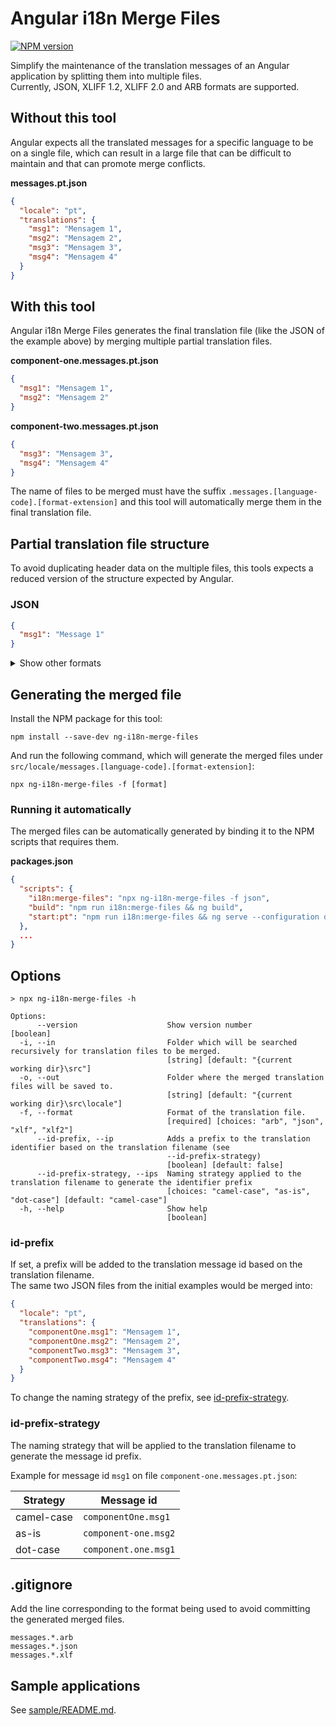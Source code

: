 # Angular i18n Merge Files

[![NPM version][npm-version-image]][npm-url]

[npm-url]: https://npmjs.org/package/ng-i18n-merge-files
[npm-version-image]: https://img.shields.io/npm/v/ng-i18n-merge-files.svg?style=flat

Simplify the maintenance of the translation messages of an Angular application by splitting them into multiple files.  
Currently, JSON, XLIFF 1.2, XLIFF 2.0 and ARB formats are supported.

## Without this tool

Angular expects all the translated messages for a specific language to be on a single file, which can result in a large
file that can be difficult to maintain and that can promote merge conflicts.

**messages.pt.json**

```json
{
  "locale": "pt",
  "translations": {
    "msg1": "Mensagem 1",
    "msg2": "Mensagem 2",
    "msg3": "Mensagem 3",
    "msg4": "Mensagem 4"
  }
}
```

## With this tool

Angular i18n Merge Files generates the final translation file (like the JSON of the example above) by merging multiple
partial translation files.

**component-one.messages.pt.json**

```json
{
  "msg1": "Mensagem 1",
  "msg2": "Mensagem 2"
}
```

**component-two.messages.pt.json**

```json
{
  "msg3": "Mensagem 3",
  "msg4": "Mensagem 4"
}
```

The name of files to be merged must have the suffix `.messages.[language-code].[format-extension]` and this tool will
automatically merge them in the final translation file.

## Partial translation file structure

To avoid duplicating header data on the multiple files, this tools expects a reduced version of the structure expected
by Angular.

### JSON

```json
{
  "msg1": "Message 1"
}
```

<details>
  <summary>Show other formats</summary>

### XLIFF 1.2

The full XLIFF's schema for the `body.trans-unit` element is supported.

```xml
<?xml version="1.0" encoding="UTF-8" ?>
<body xmlns="urn:oasis:names:tc:xliff:document:1.2">
    <trans-unit id="msg1" datatype="html">
        <source>Message 1</source>
        <target>Mensagem 1</target>
        <context-group purpose="location">
            <context context-type="sourcefile">src/app/component-name.component.html</context>
            <context context-type="linenumber">4</context>
        </context-group>
    </trans-unit>
</body>
```

### XLIFF 2.0

The full XLIFF's schema for the `file.unit` element is supported.

```xml
<?xml version="1.0" encoding="UTF-8" ?>
<file id="ngi18n" xmlns="urn:oasis:names:tc:xliff:document:2.0">
    <unit id="msg1">
        <notes>
            <note category="location">src/app/component-name.component.html:1</note>
        </notes>
        <segment>
            <source>Message 1</source>
            <target>Mensagem 1</target>
        </segment>
    </unit>
</file>
```

### ARB

The full ARB's schema for the meta (`@`) attributes is supported.

```json
{
  "msg1": "Mensagem 1",
  "@msg1": {
    "x-locations": [
      {
        "file": "src\\app\\component-name.component.html",
        "start": {
          "line": "0",
          "column": "69"
        },
        "end": {
          "line": "0",
          "column": "93"
        }
      }
    ]
  }
}
```

</details>

## Generating the merged file

Install the NPM package for this tool:

```
npm install --save-dev ng-i18n-merge-files
```

And run the following command, which will generate the merged files
under `src/locale/messages.[language-code].[format-extension]`:

```
npx ng-i18n-merge-files -f [format]
```

### Running it automatically

The merged files can be automatically generated by binding it to the NPM scripts that requires them.

**packages.json**

```json
{
  "scripts": {
    "i18n:merge-files": "npx ng-i18n-merge-files -f json",
    "build": "npm run i18n:merge-files && ng build",
    "start:pt": "npm run i18n:merge-files && ng serve --configuration development,pt"
  },
  ...
}
```

## Options

```
> npx ng-i18n-merge-files -h

Options:
      --version                    Show version number                 [boolean]
  -i, --in                         Folder which will be searched recursively for translation files to be merged.
                                   [string] [default: "{current working dir}\src"]
  -o, --out                        Folder where the merged translation files will be saved to.
                                   [string] [default: "{current working dir}\src\locale"]
  -f, --format                     Format of the translation file.
                                   [required] [choices: "arb", "json", "xlf", "xlf2"]
      --id-prefix, --ip            Adds a prefix to the translation identifier based on the translation filename (see
                                   --id-prefix-strategy)
                                   [boolean] [default: false]
      --id-prefix-strategy, --ips  Naming strategy applied to the translation filename to generate the identifier prefix
                                   [choices: "camel-case", "as-is", "dot-case"] [default: "camel-case"]
  -h, --help                       Show help
                                   [boolean]
```

### id-prefix

If set, a prefix will be added to the translation message id based on the translation filename.  
The same two JSON files from the initial examples would be merged into:

```json
{
  "locale": "pt",
  "translations": {
    "componentOne.msg1": "Mensagem 1",
    "componentOne.msg2": "Mensagem 2",
    "componentTwo.msg3": "Mensagem 3",
    "componentTwo.msg4": "Mensagem 4"
  }
}
```

To change the naming strategy of the prefix, see [id-prefix-strategy](#id-prefix-strategy).

### id-prefix-strategy

The naming strategy that will be applied to the translation filename to generate the message id prefix.

Example for message id `msg1` on file `component-one.messages.pt.json`:

| Strategy   | Message id           |
| ---------- | -------------------- |
| camel-case | `componentOne.msg1`  |
| as-is      | `component-one.msg2` |
| dot-case   | `component.one.msg1` |

## .gitignore

Add the line corresponding to the format being used to avoid committing the generated merged files.

```.gitignore
messages.*.arb
messages.*.json
messages.*.xlf
```

## Sample applications

See [sample/README.md](./sample/README.md).
